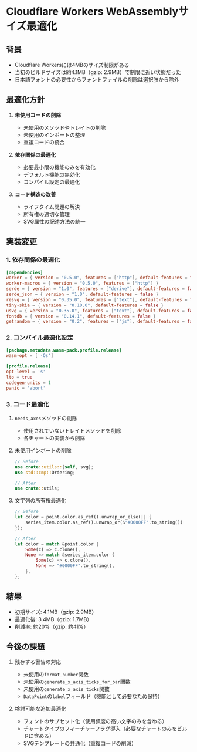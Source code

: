 # Cloudflare Workers WebAssemblyサイズ最適化

## 背景
- Cloudflare Workersには4MBのサイズ制限がある
- 当初のビルドサイズは約4.1MB（gzip: 2.9MB）で制限に近い状態だった
- 日本語フォントの必要性からフォントファイルの削除は選択肢から除外

## 最適化方針
1. **未使用コードの削除**
   - 未使用のメソッドやトレイトの削除
   - 未使用のインポートの整理
   - 重複コードの統合

2. **依存関係の最適化**
   - 必要最小限の機能のみを有効化
   - デフォルト機能の無効化
   - コンパイル設定の最適化

3. **コード構造の改善**
   - ライフタイム問題の解決
   - 所有権の適切な管理
   - SVG属性の記述方法の統一

## 実装変更

### 1. 依存関係の最適化
```toml
[dependencies]
worker = { version = "0.5.0", features = ["http"], default-features = false }
worker-macros = { version = "0.5.0", features = ["http"] }
serde = { version = "1.0", features = ["derive"], default-features = false }
serde_json = { version = "1.0", default-features = false }
resvg = { version = "0.35.0", features = ["text"], default-features = false }
tiny-skia = { version = "0.10.0", default-features = false }
usvg = { version = "0.35.0", features = ["text"], default-features = false }
fontdb = { version = "0.14.1", default-features = false }
getrandom = { version = "0.2", features = ["js"], default-features = false }
```

### 2. コンパイル最適化設定
```toml
[package.metadata.wasm-pack.profile.release]
wasm-opt = ['-Os']

[profile.release]
opt-level = 's'
lto = true
codegen-units = 1
panic = 'abort'
```

### 3. コード最適化
1. `needs_axes`メソッドの削除
   - 使用されていないトレイトメソッドを削除
   - 各チャートの実装から削除

2. 未使用インポートの削除
   ```rust
   // Before
   use crate::utils::{self, svg};
   use std::cmp::Ordering;

   // After
   use crate::utils;
   ```

3. 文字列の所有権最適化
   ```rust
   // Before
   let color = point.color.as_ref().unwrap_or_else(|| {
       series_item.color.as_ref().unwrap_or(&"#0000FF".to_string())
   });

   // After
   let color = match &point.color {
       Some(c) => c.clone(),
       None => match &series_item.color {
           Some(c) => c.clone(),
           None => "#0000FF".to_string(),
       },
   };
   ```

## 結果
- 初期サイズ: 4.1MB（gzip: 2.9MB）
- 最適化後: 3.4MB（gzip: 1.7MB）
- 削減率: 約20%（gzip: 約41%）

## 今後の課題
1. 残存する警告の対応
   - 未使用の`format_number`関数
   - 未使用の`generate_x_axis_ticks_for_bar`関数
   - 未使用の`generate_x_axis_ticks`関数
   - `DataPoint`の`label`フィールド（機能として必要なため保持）

2. 検討可能な追加最適化
   - フォントのサブセット化（使用頻度の高い文字のみを含める）
   - チャートタイプのフィーチャーフラグ導入（必要なチャートのみをビルドに含める）
   - SVGテンプレートの共通化（重複コードの削減）
